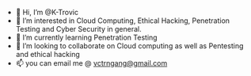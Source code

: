 - 👋 Hi, I’m @K-Trovic
- 👀 I’m interested in Cloud Computing, Ethical Hacking, Penetration Testing and Cyber Security in general.
- 🌱 I’m currently learning Penetration Testing
- 💞️ I’m looking to collaborate on Cloud computing as well as Pentesting and ethical hacking
- 📫 you can email me @ vctrngang@gmail.com

<!---
K-Trovic/K-Trovic is a ✨ special ✨ repository because its `README.md` (this file) appears on your GitHub profile.
You can click the Preview link to take a look at your changes.
--->
